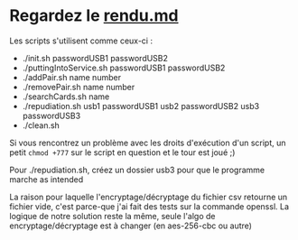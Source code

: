 # Regardez le [rendu.md](rendu.md)

Les scripts s'utilisent comme ceux-ci :

- ./init.sh passwordUSB1 passwordUSB2
- ./puttingIntoService.sh passwordUSB1 passwordUSB2
- ./addPair.sh name number
- ./removePair.sh name number
- ./searchCards.sh name
- ./repudiation.sh usb1 passwordUSB1 usb2 passwordUSB2 usb3 passwordUSB3
- ./clean.sh

Si vous rencontrez un problème avec les droits d'exécution d'un script, un petit `chmod +777` sur le script en question et le tour est joué ;)

Pour ./repudiation.sh, créez un dossier usb3 pour que le programme marche as intended

La raison pour laquelle l'encryptage/décryptage du fichier csv retourne un fichier vide, c'est parce-que j'ai fait des tests sur la commande openssl. La logique de notre solution reste la même, seule l'algo de encryptage/décryptage est à changer (en aes-256-cbc ou autre)
